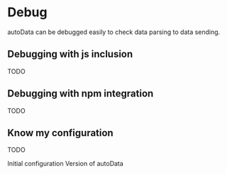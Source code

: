 # Debug

autoData can be debugged easily to check data parsing to data sending.

## Debugging with js inclusion

TODO

## Debugging with npm integration

TODO

## Know my configuration

TODO

Initial configuration
Version of autoData
